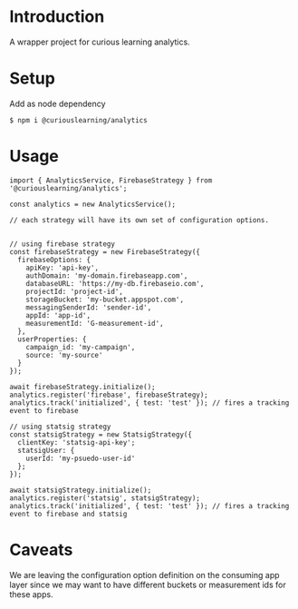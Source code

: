 # Introduction
A wrapper project for curious learning analytics.

# Setup
Add as node dependency

`$ npm i @curiouslearning/analytics`

# Usage
```
import { AnalyticsService, FirebaseStrategy } from '@curiouslearning/analytics';

const analytics = new AnalyticsService();

// each strategy will have its own set of configuration options.


// using firebase strategy
const firebaseStrategy = new FirebaseStrategy({
  firebaseOptions: {
    apiKey: 'api-key',
    authDomain: 'my-domain.firebaseapp.com',
    databaseURL: 'https://my-db.firebaseio.com',
    projectId: 'project-id',
    storageBucket: 'my-bucket.appspot.com',
    messagingSenderId: 'sender-id',
    appId: 'app-id',
    measurementId: 'G-measurement-id',
  },
  userProperties: {
    campaign_id: 'my-campaign',
    source: 'my-source'
  }
});

await firebaseStrategy.initialize();
analytics.register('firebase', firebaseStrategy);
analytics.track('initialized', { test: 'test' }); // fires a tracking event to firebase

// using statsig strategy
const statsigStrategy = new StatsigStrategy({
  clientKey: 'statsig-api-key';
  statsigUser: {
    userId: 'my-psuedo-user-id'
  };
});

await statsigStrategy.initialize();
analytics.register('statsig', statsigStrategy);
analytics.track('initialized', { test: 'test' }); // fires a tracking event to firebase and statsig
```

# Caveats
We are leaving the configuration option definition on the consuming app layer since we may want to have different buckets or measurement ids for these apps.
